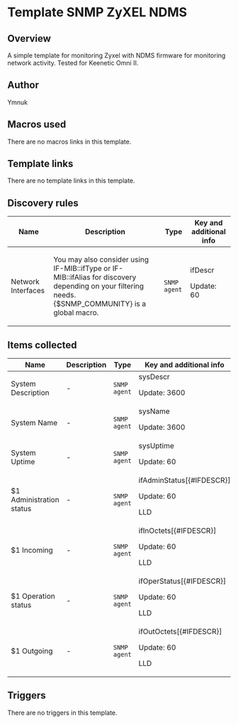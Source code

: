 # Template SNMP ZyXEL NDMS

## Overview

A simple template for monitoring Zyxel with NDMS firmware for monitoring network activity. Tested for Keenetic Omni II.  




## Author

Ymnuk

## Macros used

There are no macros links in this template.

## Template links

There are no template links in this template.

## Discovery rules

|Name|Description|Type|Key and additional info|
|----|-----------|----|----|
|Network Interfaces|<p>You may also consider using IF-MIB::ifType or IF-MIB::ifAlias for discovery depending on your filtering needs. {$SNMP_COMMUNITY} is a global macro.</p>|`SNMP agent`|ifDescr<p>Update: 60</p>|
## Items collected

|Name|Description|Type|Key and additional info|
|----|-----------|----|----|
|System Description|<p>-</p>|`SNMP agent`|sysDescr<p>Update: 3600</p>|
|System Name|<p>-</p>|`SNMP agent`|sysName<p>Update: 3600</p>|
|System Uptime|<p>-</p>|`SNMP agent`|sysUptime<p>Update: 60</p>|
|$1 Administration status|<p>-</p>|`SNMP agent`|ifAdminStatus[{#IFDESCR}]<p>Update: 60</p><p>LLD</p>|
|$1 Incoming|<p>-</p>|`SNMP agent`|ifInOctets[{#IFDESCR}]<p>Update: 60</p><p>LLD</p>|
|$1 Operation status|<p>-</p>|`SNMP agent`|ifOperStatus[{#IFDESCR}]<p>Update: 60</p><p>LLD</p>|
|$1 Outgoing|<p>-</p>|`SNMP agent`|ifOutOctets[{#IFDESCR}]<p>Update: 60</p><p>LLD</p>|
## Triggers

There are no triggers in this template.

